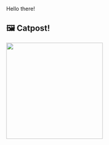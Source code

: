 Hello there!



## 🖼️ Catpost!

<sub>
    <img src="https://cdn2.thecatapi.com/images/5bf.jpg" height="256">
</sub>

